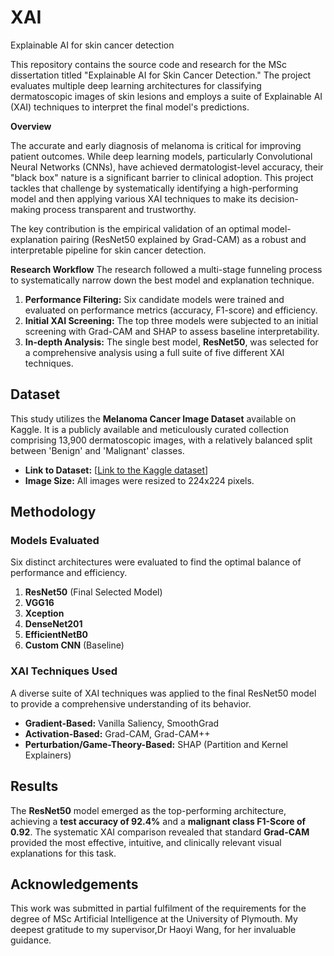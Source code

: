 # XAI
Explainable AI for skin cancer detection


This repository contains the source code and research for the MSc dissertation titled "Explainable AI for Skin Cancer Detection." The project evaluates multiple deep learning architectures for classifying dermatoscopic images of skin lesions and employs a suite of Explainable AI (XAI) techniques to interpret the final model's predictions.

**Overview**

The accurate and early diagnosis of melanoma is critical for improving patient outcomes. While deep learning models, particularly Convolutional Neural Networks (CNNs), have achieved dermatologist-level accuracy, their "black box" nature is a significant barrier to clinical adoption. This project tackles that challenge by systematically identifying a high-performing model and then applying various XAI techniques to make its decision-making process transparent and trustworthy.

The key contribution is the empirical validation of an optimal model-explanation pairing (ResNet50 explained by Grad-CAM) as a robust and interpretable pipeline for skin cancer detection.

**Research Workflow**
The research followed a multi-stage funneling process to systematically narrow down the best model and explanation technique.

1.  **Performance Filtering:** Six candidate models were trained and evaluated on performance metrics (accuracy, F1-score) and efficiency.
2.  **Initial XAI Screening:** The top three models were subjected to an initial screening with Grad-CAM and SHAP to assess baseline interpretability.
3.  **In-depth Analysis:** The single best model, **ResNet50**, was selected for a comprehensive analysis using a full suite of five different XAI techniques.

## Dataset

This study utilizes the **Melanoma Cancer Image Dataset** available on Kaggle. It is a publicly available and meticulously curated collection comprising 13,900 dermatoscopic images, with a relatively balanced split between 'Benign' and 'Malignant' classes.

- **Link to Dataset:** [[Link to the Kaggle dataset](https://www.kaggle.com/datasets/bhaveshmittal/melanoma-cancer-dataset)]
- **Image Size:** All images were resized to 224x224 pixels.

## Methodology

### Models Evaluated
Six distinct architectures were evaluated to find the optimal balance of performance and efficiency.
1.  **ResNet50** (Final Selected Model)
2.  **VGG16**
3.  **Xception**
4.  **DenseNet201**
5.  **EfficientNetB0**
6.  **Custom CNN** (Baseline)

### XAI Techniques Used
A diverse suite of XAI techniques was applied to the final ResNet50 model to provide a comprehensive understanding of its behavior.
* **Gradient-Based:** Vanilla Saliency, SmoothGrad
* **Activation-Based:** Grad-CAM, Grad-CAM++
* **Perturbation/Game-Theory-Based:** SHAP (Partition and Kernel Explainers)

## Results

The **ResNet50** model emerged as the top-performing architecture, achieving a **test accuracy of 92.4%** and a **malignant class F1-Score of 0.92**. The systematic XAI comparison revealed that standard **Grad-CAM** provided the most effective, intuitive, and clinically relevant visual explanations for this task.

## Acknowledgements

This work was submitted in partial fulfilment of the requirements for the degree of MSc Artificial Intelligence at the University of Plymouth. My deepest gratitude to my supervisor,Dr Haoyi Wang, for her invaluable guidance.
